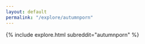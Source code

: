 ```yaml
---
layout: default
permalink: "/explore/autumnporn"
---
```


{% include explore.html subreddit="autumnporn" %}
